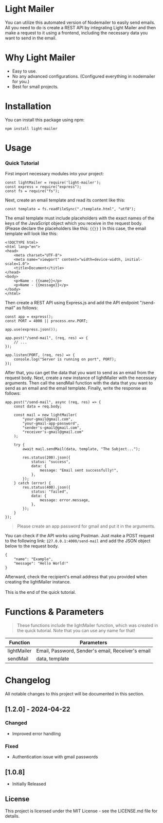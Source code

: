 # Light Mailer

You can utilize this automated version of Nodemailer to easily send emails. All you need to do is create a REST API by integrating Light Mailer and then make a request to it using a frontend, including the necessary data you want to send in the email.

# Why Light Mailer

- Easy to use.
- No any advanced configurations. (Configured everything in nodemailer for you.)
- Best for small projects.



# Installation

You can install this package using npm:

```
npm install light-mailer
```

# Usage

### Quick Tutorial

First import necessary modules into your project:

```
const lightMailer = require('light-mailer');
const express = require("express");
const fs = require("fs");
```

Next, create an email template and read its content like this:

```
const template = fs.readFileSync("./template.html", "utf8");
```

The email template must include placeholders with the exact names of the keys of the JavaScript object which you receive in the request body. (Please declare the placeholders like this: `{{}}` ) In this case, the email template will look like this:

```
<!DOCTYPE html>
<html lang="en">
<head>
    <meta charset="UTF-8">
    <meta name="viewport" content="width=device-width, initial-scale=1.0">
    <title>Document</title>
</head>
<body>
    <p>Name - {{name}}</p>
    <p>Name - {{message}}</p>
</body>
</html>
```

Then create a REST API using Express.js and add the API endpoint "/send-mail" as follows:

```
const app = express();
const PORT = 4000 || process.env.PORT;

app.use(express.json());

app.post("/send-mail", (req, res) => {
    // ...
});

app.listen(PORT, (req, res) => {
    console.log("Server is running on port", PORT);
});
```

After that, you can get the data that you want to send as an email from the request body. Next, create a new instance of lightMailer with the necessary arguments. Then call the sendMail function with the data that you want to send as an email and the email template. Finally, write the response as follows:

```
app.post("/send-mail", async (req, res) => {
    const data = req.body;

    const mail = new lightMailer(
        "your-gmail@gmail.com",
        "your-gmail-app-password",
        "sender's-gmail@gmail.com",
        "receiver's-gmail@gmail.com"
    );

    try {
        await mail.sendMail(data, template, "The Subject...");

        res.status(200).json({
            status: "success",
            data: {
                message: "Email sent successfully!",
            },
        });
    } catch (error) {
        res.status(400).json({
            status: "failed",
            data: {
                message: error.message,
            },
        });
    }
});
```

> Please create an app password for gmail and put it in the arguments.

You can check if the API works using Postman. Just make a POST request to the following link: `127.0.0.1:4000/send-mail` and add the JSON object below to the request body.
```
{
    "name": "Example",
    "message": "Hello World!"
}
```

Afterward, check the recipient's email address that you provided when creating the lightMailer instance.
<br><br>
This is the end of the quick tutorial.

# Functions & Parameters

> These functions include the lightMailer function, which was created in the quick tutorial. Note that you can use any name for that!

| Function | Parameters |
|----------|----------|
| lightMailer | Email, Password, Sender's email, Receiver's email |
| sendMail | data, template |


# Changelog

All notable changes to this project will be documented in this section.

## [1.2.0] - 2024-04-22
### Changed
- Improved error handling

### Fixed
- Authentication issue with gmail passwords

## [1.0.8]
- Initially Released


## License

This project is licensed under the MIT License - see the LICENSE.md file for details.
